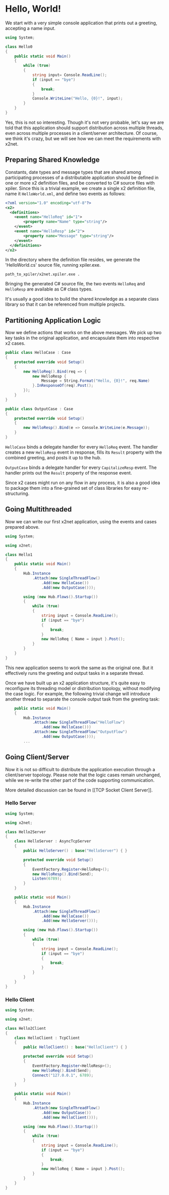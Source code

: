# Hello, World!

We start with a very simple console application that prints out a greeting, accepting a name input.

```csharp
using System;

class Hello0
{
    public static void Main()
    {
        while (true)
        {
            string input= Console.ReadLine();
            if (input == "bye")
            {
                break;
            }
            Console.WriteLine("Hello, {0}!", input);
        }
    }
}
```

Yes, this is not so interesting. Though it's not very probable, let's say we are told that this application should support distribution across multiple threads, even across multiple processes in a client/server architecture. Of course, we think it's crazy, but we will see how we can meet the requirements with x2net.

## Preparing Shared Knowledge

Constants, date types and message types that are shared among participating processes of a distributable application should be defined in one or more x2 definition files, and be converted to C# source files with xpiler. Since this is a trivial example, we create a single x2 definition file, name it `HelloWorld.xml`, and define two events as follows:

```xml
<?xml version="1.0" encoding="utf-8"?>
<x2>
  <definitions>
    <event name="HelloReq" id="1">
        <property name="Name" type="string"/>
    </event>
    <event name="HelloResp" id="2">
        <property name="Message" type="string"/>
    </event>
  </definitions>
</x2>
```

In the directory where the definition file resides, we generate the 'HelloWorld.cs' source file, running xpiler.exe.

```
path_to_xpiler/x2net.xpiler.exe .
```

Bringing the generated C# source file, the two events `HelloReq` and `HelloResp` are available as C# class types.

It's usually a good idea to build the shared knowledge as a separate class library so that it can be referenced from multiple projects.

## Partitioning Application Logic

Now we define actions that works on the above messages. We pick up two key tasks in the original application, and encapsulate them into respective x2 cases.

```csharp
public class HelloCase : Case
{
    protected override void Setup()
    {
        new HelloReq().Bind(req => {
            new HelloResp {
                Message = String.Format("Hello, {0}!", req.Name)
            }.InResponseOf(req).Post();
        });
    }
}
```

```csharp
public class OutputCase : Case
{
    protected override void Setup()
    {
        new HelloResp().Bind(e => Console.WriteLine(e.Message));
    }
}
```

`HelloCase` binds a delegate handler for every `HelloReq` event. The handler creates a new `HelloResp` event in response, fills its `Result` property with the combined greeting, and posts it up to the hub.

`OutputCase` binds a delegate handler for every `CapitalizeResp` event. The handler prints out the `Result` property of the response event.

Since x2 cases might run on any flow in any process, it is also a good idea to package them into a fine-grained set of class libraries for easy re-structuring.

## Going Multithreaded

Now we can write our first x2net application, using the events and cases prepared above.

```csharp
using System;

using x2net;

class Hello1
{
    public static void Main()
    {
        Hub.Instance
            .Attach(new SingleThreadFlow()
                .Add(new HelloCase())
                .Add(new OutputCase()));

        using (new Hub.Flows().Startup())
        {
            while (true)
            {
                string input = Console.ReadLine();
                if (input == "bye")
                {
                    break;
                }
                new HelloReq { Name = input }.Post();
            }
        }
    }
}
```

This new application seems to work the same as the original one. But it effectively runs the greeting and output tasks in a separate thread.

Once we have built up an x2 application structure, it's quite easy to reconfigure its threading model or distribution topology, without modifying the case logic. For example, the following trivial change will introduce another thread to separate the console output task from the greeting task:

```csharp
    public static void Main()
    {
        Hub.Instance
            .Attach(new SingleThreadFlow("HelloFlow")
                .Add(new HelloCase()))
            .Attach(new SingleThreadFlow("OutputFlow")
                .Add(new OutputCase()));
        ...
```

## Going Client/Server

Now it is not so difficult to distribute the application execution through a client/server topology. Please note that the logic cases remain unchanged, while we re-write the other part of the code supporting communication.

More detailed discussion can be found in [[TCP Socket Client Server]].

### Hello Server

```csharp
using System;

using x2net;

class Hello2Server
{
    class HelloServer : AsyncTcpServer
    {
        public HelloServer() : base("HelloServer") { }

        protected override void Setup()
        {
            EventFactory.Register<HelloReq>();
            new HelloResp().Bind(Send);
            Listen(6789);
        }
    }

    public static void Main()
    {
        Hub.Instance
            .Attach(new SingleThreadFlow()
                .Add(new HelloCase())
                .Add(new HelloServer()));

        using (new Hub.Flows().Startup())
        {
            while (true)
            {
                string input = Console.ReadLine();
                if (input == "bye")
                {
                    break;
                }
            }
        }
    }
}
```

### Hello Client

```csharp
using System;

using x2net;

class Hello2Client
{
    class HelloClient : TcpClient
    {
        public HelloClient() : base("HelloClient") { }

        protected override void Setup()
        {
            EventFactory.Register<HelloResp>();
            new HelloReq().Bind(Send);
            Connect("127.0.0.1", 6789);
        }
    }

    public static void Main()
    {
        Hub.Instance
            .Attach(new SingleThreadFlow()
                .Add(new OutputCase())
                .Add(new HelloClient()));

        using (new Hub.Flows().Startup())
        {
            while (true)
            {
                string input = Console.ReadLine();
                if (input == "bye")
                {
                    break;
                }
                new HelloReq { Name = input }.Post();
            }
        }
    }
}
```
